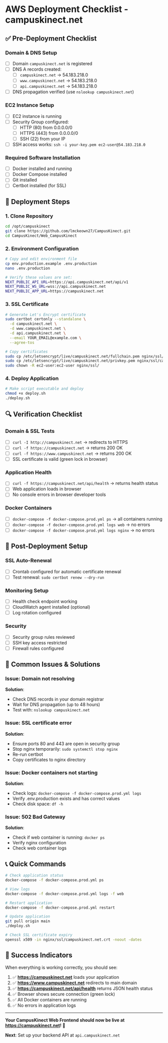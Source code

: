 # AWS Deployment Checklist - campuskinect.net

## ✅ Pre-Deployment Checklist

### Domain & DNS Setup
- [ ] Domain `campuskinect.net` is registered
- [ ] DNS A records created:
  - [ ] `campuskinect.net` → 54.183.218.0
  - [ ] `www.campuskinect.net` → 54.183.218.0  
  - [ ] `api.campuskinect.net` → 54.183.218.0
- [ ] DNS propagation verified (use `nslookup campuskinect.net`)

### EC2 Instance Setup
- [ ] EC2 instance is running
- [ ] Security Group configured:
  - [ ] HTTP (80) from 0.0.0.0/0
  - [ ] HTTPS (443) from 0.0.0.0/0
  - [ ] SSH (22) from your IP
- [ ] SSH access works: `ssh -i your-key.pem ec2-user@54.183.218.0`

### Required Software Installation
- [ ] Docker installed and running
- [ ] Docker Compose installed
- [ ] Git installed
- [ ] Certbot installed (for SSL)

## 🚀 Deployment Steps

### 1. Clone Repository
```bash
cd /opt/campuskinect
git clone https://github.com/lmckeown27/CampusKinect.git
cd CampusKinect/Web_CampusKinect
```

### 2. Environment Configuration
```bash
# Copy and edit environment file
cp env.production.example .env.production
nano .env.production

# Verify these values are set:
NEXT_PUBLIC_API_URL=https://api.campuskinect.net/api/v1
NEXT_PUBLIC_WS_URL=wss://api.campuskinect.net
NEXT_PUBLIC_APP_URL=https://campuskinect.net
```

### 3. SSL Certificate
```bash
# Generate Let's Encrypt certificate
sudo certbot certonly --standalone \
  -d campuskinect.net \
  -d www.campuskinect.net \
  -d api.campuskinect.net \
  --email YOUR_EMAIL@example.com \
  --agree-tos

# Copy certificates
sudo cp /etc/letsencrypt/live/campuskinect.net/fullchain.pem nginx/ssl/campuskinect.net.crt
sudo cp /etc/letsencrypt/live/campuskinect.net/privkey.pem nginx/ssl/campuskinect.net.key
sudo chown -R ec2-user:ec2-user nginx/ssl/
```

### 4. Deploy Application
```bash
# Make script executable and deploy
chmod +x deploy.sh
./deploy.sh
```

## 🔍 Verification Checklist

### Domain & SSL Tests
- [ ] `curl -I http://campuskinect.net` → redirects to HTTPS
- [ ] `curl -f https://campuskinect.net` → returns 200 OK
- [ ] `curl -f https://www.campuskinect.net` → returns 200 OK
- [ ] SSL certificate is valid (green lock in browser)

### Application Health
- [ ] `curl -f https://campuskinect.net/api/health` → returns health status
- [ ] Web application loads in browser
- [ ] No console errors in browser developer tools

### Docker Containers
- [ ] `docker-compose -f docker-compose.prod.yml ps` → all containers running
- [ ] `docker-compose -f docker-compose.prod.yml logs web` → no errors
- [ ] `docker-compose -f docker-compose.prod.yml logs nginx` → no errors

## 🔧 Post-Deployment Setup

### SSL Auto-Renewal
- [ ] Crontab configured for automatic certificate renewal
- [ ] Test renewal: `sudo certbot renew --dry-run`

### Monitoring Setup
- [ ] Health check endpoint working
- [ ] CloudWatch agent installed (optional)
- [ ] Log rotation configured

### Security
- [ ] Security group rules reviewed
- [ ] SSH key access restricted
- [ ] Firewall rules configured

## 🚨 Common Issues & Solutions

### Issue: Domain not resolving
**Solution**: 
- Check DNS records in your domain registrar
- Wait for DNS propagation (up to 48 hours)
- Test with: `nslookup campuskinect.net`

### Issue: SSL certificate error
**Solution**:
- Ensure ports 80 and 443 are open in security group
- Stop nginx temporarily: `sudo systemctl stop nginx`
- Re-run certbot
- Copy certificates to nginx directory

### Issue: Docker containers not starting
**Solution**:
- Check logs: `docker-compose -f docker-compose.prod.yml logs`
- Verify .env.production exists and has correct values
- Check disk space: `df -h`

### Issue: 502 Bad Gateway
**Solution**:
- Check if web container is running: `docker ps`
- Verify nginx configuration
- Check web container logs

## 📞 Quick Commands

```bash
# Check application status
docker-compose -f docker-compose.prod.yml ps

# View logs
docker-compose -f docker-compose.prod.yml logs -f web

# Restart application
docker-compose -f docker-compose.prod.yml restart

# Update application
git pull origin main
./deploy.sh

# Check SSL certificate expiry
openssl x509 -in nginx/ssl/campuskinect.net.crt -noout -dates
```

## 🎉 Success Indicators

When everything is working correctly, you should see:

1. ✅ **https://campuskinect.net** loads your application
2. ✅ **https://www.campuskinect.net** redirects to main domain
3. ✅ **https://campuskinect.net/api/health** returns JSON health status
4. ✅ Browser shows secure connection (green lock)
5. ✅ All Docker containers are running
6. ✅ No errors in application logs

---

**Your CampusKinect Web Frontend should now be live at https://campuskinect.net! 🚀**

**Next**: Set up your backend API at `api.campuskinect.net` 